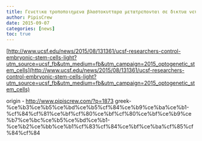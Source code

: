 ```yaml
---
title: Γενετικα τροποποιημενα βλαστοκυτταρα μετατρεπονται σε δικτυα νευρωνων
author: PipisCrew
date: 2015-09-07
categories: [news]
toc: true
---
```


[http://www.ucsf.edu/news/2015/08/131361/ucsf-researchers-control-embryonic-stem-cells-light?utm_source=ucsf_fb&utm_medium=fb&utm_campaign=2015_optogenetic_stem_cells](http://www.ucsf.edu/news/2015/08/131361/ucsf-researchers-control-embryonic-stem-cells-light?utm_source=ucsf_fb&utm_medium=fb&utm_campaign=2015_optogenetic_stem_cells)

origin - http://www.pipiscrew.com/?p=1873 greek-%ce%b3%ce%b5%ce%bd%ce%b5%cf%84%ce%b9%ce%ba%ce%b1-%cf%84%cf%81%ce%bf%cf%80%ce%bf%cf%80%ce%bf%ce%b9%ce%b7%ce%bc%ce%b5%ce%bd%ce%b1-%ce%b2%ce%bb%ce%b1%cf%83%cf%84%ce%bf%ce%ba%cf%85%cf%84%cf%84